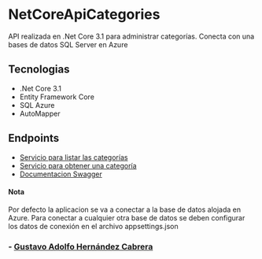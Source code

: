 # NetCoreApiCategories

API realizada en .Net Core 3.1 para administrar categorías. Conecta con una bases de datos SQL Server en Azure

## Tecnologias
* .Net Core 3.1
* Entity Framework Core
* SQL Azure
* AutoMapper

## Endpoints

- [Servicio para listar las categorías](https://netcoreapicategories-apim.azure-api.net/api/categories)
- [Servicio para obtener una categoría](https://netcoreapicategories-apim.azure-api.net/api/categories/{id})
- [Documentacion Swagger](https://netcoreapicategories-apim.azure-api.net/index.html)


#### Nota

Por defecto la aplicacion se va a conectar a la base de datos alojada en Azure. Para conectar a cualquier otra base de datos se deben configurar los datos de conexión en el archivo appsettings.json


### - [Gustavo Adolfo Hernández Cabrera](gustavhc@gmail.com)
